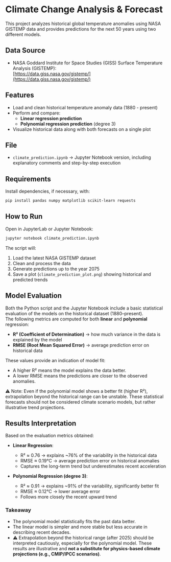 # Climate Change Analysis & Forecast

This project analyzes historical global temperature anomalies using NASA GISTEMP data and provides predictions for the next 50 years using two different models.

## Data Source
- NASA Goddard Institute for Space Studies (GISS) Surface Temperature Analysis (GISTEMP):  
  [https://data.giss.nasa.gov/gistemp/](https://data.giss.nasa.gov/gistemp/)

## Features
- Load and clean historical temperature anomaly data (1880 - present)
- Perform and compare:
  - **Linear regression prediction**
  - **Polynomial regression prediction** (degree 3)
- Visualize historical data along with both forecasts on a single plot

## File
- `climate_prediction.ipynb` → Jupyter Notebook version, including explanatory comments and step-by-step execution

## Requirements
Install dependencies, if necessary, with:
```bash
pip install pandas numpy matplotlib scikit-learn requests
```

## How to Run
Open in JupyterLab or Jupyter Notebook:
```bash
jupyter notebook climate_prediction.ipynb
```

The script will:
1. Load the latest NASA GISTEMP dataset
2. Clean and process the data
3. Generate predictions up to the year 2075
4. Save a plot (`climate_prediction_plot.png`) showing historical and predicted trends

## Model Evaluation
Both the Python script and the Jupyter Notebook include a basic statistical evaluation of the models on the historical dataset (1880–present).  
The following metrics are computed for both **linear** and **polynomial** regression:

- **R² (Coefficient of Determination)** → how much variance in the data is explained by the model  
- **RMSE (Root Mean Squared Error)** → average prediction error on historical data  

These values provide an indication of model fit:  
- A higher R² means the model explains the data better.  
- A lower RMSE means the predictions are closer to the observed anomalies.  

⚠️ Note: Even if the polynomial model shows a better fit (higher R²), extrapolation beyond the historical range can be unstable. These statistical forecasts should not be considered climate scenario models, but rather illustrative trend projections.

## Results Interpretation
Based on the evaluation metrics obtained:

- **Linear Regression**:  
  - R² ≈ 0.76 → explains ~76% of the variability in the historical data  
  - RMSE ≈ 0.19°C → average prediction error on historical anomalies  
  - Captures the long-term trend but underestimates recent acceleration

- **Polynomial Regression (degree 3)**:  
  - R² ≈ 0.91 → explains ~91% of the variability, significantly better fit  
  - RMSE ≈ 0.12°C → lower average error  
  - Follows more closely the recent upward trend

### Takeaway
- The polynomial model statistically fits the past data better.  
- The linear model is simpler and more stable but less accurate in describing recent decades.  
- ⚠️ Extrapolation beyond the historical range (after 2025) should be interpreted cautiously, especially for the polynomial model. These results are illustrative and **not a substitute for physics-based climate projections (e.g., CMIP/IPCC scenarios)**.
